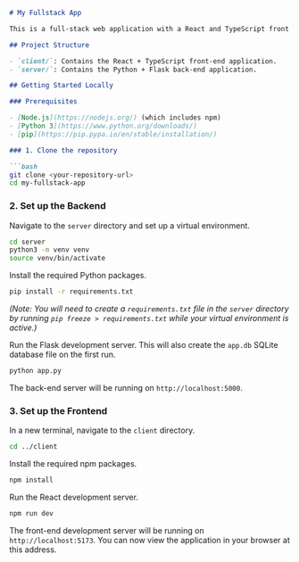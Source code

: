 ```markdown
# My Fullstack App

This is a full-stack web application with a React and TypeScript front end, and a Python and Flask back end connected to a SQLite database.

## Project Structure

- `client/`: Contains the React + TypeScript front-end application.
- `server/`: Contains the Python + Flask back-end application.

## Getting Started Locally

### Prerequisites

- [Node.js](https://nodejs.org/) (which includes npm)
- [Python 3](https://www.python.org/downloads/)
- [pip](https://pip.pypa.io/en/stable/installation/)

### 1. Clone the repository

```bash
git clone <your-repository-url>
cd my-fullstack-app
```

### 2. Set up the Backend

Navigate to the `server` directory and set up a virtual environment.

```bash
cd server
python3 -m venv venv
source venv/bin/activate
```

Install the required Python packages.

```bash
pip install -r requirements.txt
```

*(Note: You will need to create a `requirements.txt` file in the `server` directory by running `pip freeze > requirements.txt` while your virtual environment is active.)*

Run the Flask development server. This will also create the `app.db` SQLite database file on the first run.

```bash
python app.py
```

The back-end server will be running on `http://localhost:5000`.

### 3. Set up the Frontend

In a new terminal, navigate to the `client` directory.

```bash
cd ../client
```

Install the required npm packages.

```bash
npm install
```

Run the React development server.

```bash
npm run dev
```

The front-end development server will be running on `http://localhost:5173`. You can now view the application in your browser at this address.
```